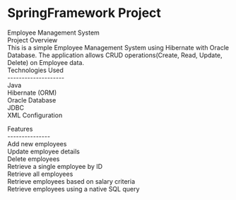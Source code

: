 # SpringFramework Project <br>
Employee Management System<br>
Project Overview<br>
This is a simple Employee Management System using Hibernate with Oracle Database. The application allows CRUD operations(Create, Read, Update, Delete) on Employee data.<br>
Technologies Used<br>
--------------------<br>
Java<br>
Hibernate (ORM)<br>
Oracle Database<br>
JDBC<br>
XML Configuration<br>

Features<br>
---------------<br>
Add new employees<br>
Update employee details<br>
Delete employees<br>
Retrieve a single employee by ID<br>
Retrieve all employees<br>
Retrieve employees based on salary criteria<br>
Retrieve employees using a native SQL query<br>
